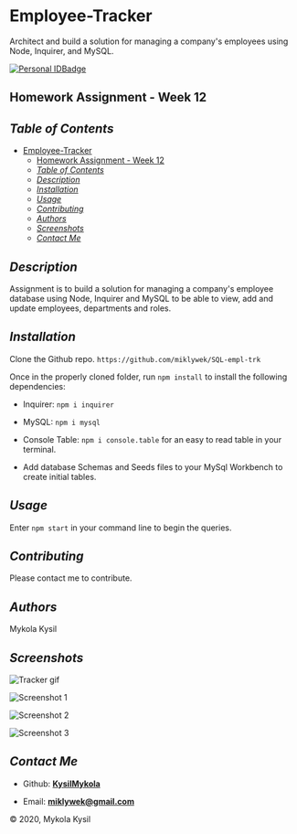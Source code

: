 # Employee-Tracker

Architect and build a solution for managing a company's employees using Node, Inquirer, and MySQL.

[![Personal IDBadge](https://img.shields.io/badge/Dev-BwayCarl-red)](https://bwaycarl.github.io/Portfolio/)

## Homework Assignment - Week 12

## _Table of Contents_

- [Employee-Tracker](#employee-tracker)
  - [Homework Assignment - Week 12](#homework-assignment---week-12)
  - [_Table of Contents_](#table-of-contents)
  - [_Description_](#description)
  - [_Installation_](#installation)
  - [_Usage_](#usage)
  - [_Contributing_](#contributing)
  - [_Authors_](#authors)
  - [_Screenshots_](#screenshots)
  - [_Contact Me_](#contact-me)

## _Description_

Assignment is to build a solution for managing a company's employee database using Node, Inquirer and MySQL to be able to view, add and update employees, departments and roles.

## _Installation_

Clone the Github repo.
`https://github.com/miklywek/SQL-empl-trk`

Once in the properly cloned folder, run `npm install` to install the following dependencies:

- Inquirer: `npm i inquirer`
- MySQL: `npm i mysql`
- Console Table: `npm i console.table` for an easy to read table in your terminal.

- Add database Schemas and Seeds files to your MySql Workbench to create initial tables.

## _Usage_

Enter `npm start` in your command line to begin the queries.

## _Contributing_

Please contact me to contribute.

## _Authors_

Mykola Kysil

## _Screenshots_

![Tracker gif]()

![Screenshot 1]()

![Screenshot 2]()

![Screenshot 3]()


## _Contact Me_

- Github: **[KysilMykola](https://github.com/BwayCarl)**

- Email: **[miklywek@gmail.com](mailto:miklywek@gmail.com)**

&copy; 2020, Mykola Kysil
